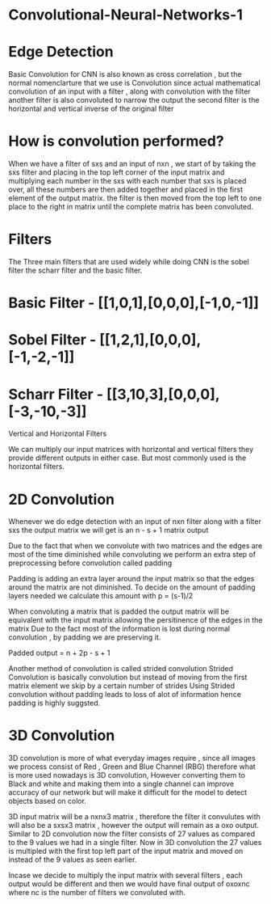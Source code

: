 # Convolutional-Neural-Networks-1

# Edge Detection 

Basic Convolution for CNN is also known as cross correlation , but the normal nomenclarture that we use is Convolution 
since actual mathematical convolution of an input with a filter , along with convolution with the filter
another filter is also convoluted to narrow the output the second filter is the horizontal and vertical inverse of the original filter

# How is convolution performed?
When we have a filter of sxs and an input of nxn , we start of by taking the sxs filter and placing in the top left corner of the input matrix
and multiplying each number in the sxs with each number that sxs is placed over, all these numbers are then added together and placed in the first element of the output
matrix. the filter is then moved from the top left to one place to the right in matrix until the complete matrix has been convoluted.

# Filters

The Three main filters that are used widely while doing CNN is the sobel filter the scharr filter
and the basic filter.

# Basic Filter - [[1,0,1],[0,0,0],[-1,0,-1]]
# Sobel Filter - [[1,2,1],[0,0,0],[-1,-2,-1]]
# Scharr Filter - [[3,10,3],[0,0,0],[-3,-10,-3]]

Vertical and Horizontal Filters

We can multiply our input matrices with horizontal and vertical filters they provide different outputs in either case. But most commonly used is the 
horizontal filters.

# 2D Convolution

Whenever we do edge detection with an input of nxn filter along with a filter sxs the output matrix
we will get is an n - s + 1 matrix output

Due to the fact that when we convolute with two matrices and the edges are most of the time diminished while convoluting
we perform an extra step of preprocessing before convolution called padding

Padding is adding an extra layer around the input matrix so that the edges around the matrix are not diminished.
To decide on the amount of padding layers needed we calculate this amount with p = (s-1)/2

When convoluting a matrix that is padded the output matrix will be equivalent with the input matrix allowing the persitinence of the edges in the matrix
Due to the fact most of the information is lost during normal convolution , by padding we are preserving it.

Padded output = n + 2p - s + 1

Another method of convolution is called strided convolution 
Strided Convolution is basically convolution but instead of moving from the first matrix element we skip by a certain number of strides
Using Strided convolution without padding leads to loss of alot of information hence padding is highly suggsted.

# 3D Convolution

3D convolution is more of what everyday images require , since all images we process consist of Red , Green and Blue Channel (RBG) therefore
what is more used nowadays is 3D convolution, However converting them to Black and white and making them into a single channel can improve accuracy of our network but
will make it difficult for the model to detect objects based on color.

3D input matrix will be a nxnx3 matrix , therefore the filter it convulutes with will also be a sxsx3 matrix , however the output will remain as a oxo output.
Similar to 2D convolution now the filter consists of 27 values as compared to the 9 values we had in a single filter. Now in 3D convolution
the 27 values is multipled with the first top left part of the input matrix and moved on instead of the 9 values as seen earlier. 

Incase we decide to multiply the input matrix with several filters , each output would be different and then we would have final output of oxoxnc
where nc is the number of filters we convoluted with.
